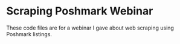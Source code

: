 # Scraping Poshmark Webinar

These code files are for a webinar I gave about web scraping using Poshmark listings.
